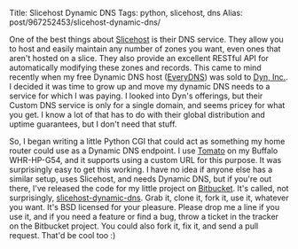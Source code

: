 Title: Slicehost Dynamic DNS
Tags: python, slicehost, dns
Alias: post/967252453/slicehost-dynamic-dns/

One of the best things about [Slicehost](http://slicehost.net) is their DNS service. They allow you to host and easily maintain any number of zones you want, even ones that aren't hosted on a slice. They also provide an excellent RESTful API for automatically modifying these zones and records. This came to mind recently when my free Dynamic DNS host ([EveryDNS](http://everydns.net)) was sold to [Dyn, Inc.](http://dyn.com/). I decided it was time to grow up and move my dynamic DNS needs to a service for which I was paying. I looked into Dyn's offerings, but their Custom DNS service is only for a single domain, and seems pricey for what you get. I know a lot of that has to do with their global distribution and uptime guarantees, but I don't need that stuff.

So, I began writing a little Python CGI that could act as something my home router could use as a Dynamic DNS endpoint. I use [Tomato](http://www.polarcloud.com/tomato) on my Buffalo WHR-HP-G54, and it supports using a custom URL for this purpose. It was surprisingly easy to get this working. I have no idea if anyone else has a similar setup, uses Slicehost, and needs Dynamic DNS, but if you're out there, I've released the code for my little project on [Bitbucket](http://bitbucket.org/). It's called, not surprisingly, [slicehost-dynamic-dns](http://bitbucket.org/pmclanahan/slicehost-dynamic-dns/src). Grab it, clone it, fork it, use it, whatever you want. It's BSD licensed for your pleasure. Please drop me a line if you use it, and if you need a feature or find a bug, throw a ticket in the tracker on the Bitbucket project. You could also fork it, fix it, and send a pull request. That'd be cool too :)
